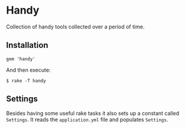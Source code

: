 # Handy

Collection of handy tools collected over a period of time.

## Installation

    gem 'handy'

And then execute:

    $ rake -T handy

## Settings

Besides having some useful rake tasks it also sets up a constant called
`Settings`. It reads the `application.yml` file and populates
`Settings`.


